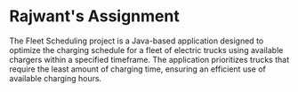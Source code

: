 # Rajwant's Assignment
The Fleet Scheduling project is a Java-based application designed to optimize the charging schedule for a fleet of electric trucks using available chargers within a specified timeframe. The application prioritizes trucks that require the least amount of charging time, ensuring an efficient use of available charging hours.
